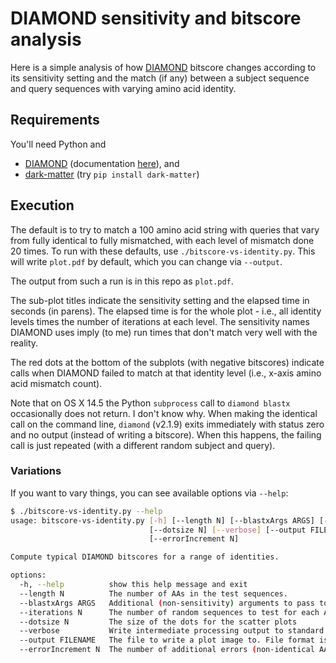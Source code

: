 # DIAMOND sensitivity and bitscore analysis

Here is a simple analysis of how
[DIAMOND](https://github.com/bbuchfink/diamond) bitscore changes according to
its sensitivity setting and the match (if any) between a subject sequence and
query sequences with varying amino acid identity.

## Requirements

You'll need Python and

* [DIAMOND](https://github.com/bbuchfink/diamond) (documentation [here](https://github.com/bbuchfink/diamond/wiki)), and
* [dark-matter](https://github.com/acorg/dark-matter) (try `pip install dark-matter`)

## Execution

The default is to try to match a 100 amino acid string with queries that vary
from fully identical to fully mismatched, with each level of mismatch done 20
times. To run with these defaults, use `./bitscore-vs-identity.py`. This will
write `plot.pdf` by default, which you can change via `--output`.

The output from such a run is in this repo as `plot.pdf`.

The sub-plot titles indicate the sensitivity setting and the elapsed time in
seconds (in parens).  The elapsed time is for the whole plot - i.e., all
identity levels times the number of iterations at each level.  The
sensitivity names DIAMOND uses imply (to me) run times that don't match very
well with the reality.

The red dots at the bottom of the subplots (with negative bitscores) indicate
calls when DIAMOND failed to match at that identity level (i.e., x-axis amino
acid mismatch count).

Note that on OS X 14.5 the Python `subprocess` call to `diamond blastx`
occasionally does not return. I don't know why. When making the identical
call on the command line, `diamond` (v2.1.9) exits immediately with status
zero and no output (instead of writing a bitscore). When this happens, the
failing call is just repeated (with a different random subject and query).

### Variations

If you want to vary things, you can see available options via `--help`:

```sh
$ ./bitscore-vs-identity.py --help
usage: bitscore-vs-identity.py [-h] [--length N] [--blastxArgs ARGS] [--iterations N]
                               [--dotsize N] [--verbose] [--output FILENAME]
                               [--errorIncrement N]

Compute typical DIAMOND bitscores for a range of identities.

options:
  -h, --help          show this help message and exit
  --length N          The number of AAs in the test sequences.
  --blastxArgs ARGS   Additional (non-sensitivity) arguments to pass to 'diamond blastx'.
  --iterations N      The number of random sequences to test for each AA identity count.
  --dotsize N         The size of the dots for the scatter plots
  --verbose           Write intermediate processing output to standard error.
  --output FILENAME   The file to write a plot image to. File format is determined by suffix.
  --errorIncrement N  The number of additional errors (non-identical AAs) to add at each step.
```
